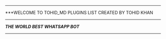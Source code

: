 -----------

***WELCOME TO TOHID_MD PLUGINS LIST CREATED BY TOHID KHAN 

-----------

***THE WORLD BEST WHATSAPP BOT***

----------
